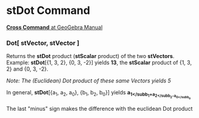 # stDot Command

[<b>Cross Command</b> at GeoGebra Manual](https://wiki.geogebra.org/en/Dot_Command)

### Dot[ stVector, stVector ]
Returns the <b>stDot</b> product (<b>stScalar</b> product) of the two <b>stVectors</b>.
    Example:
<b>stDot</b>[{1, 3, 2}, {0, 3, -2}] yields <b>13</b>, the <b>stScalar</b> product of {1, 3, 2} and {0, 3, -2}.

<i> Note: The (Euclidean) Dot product of these same Vectors yields 5 </i>

 In general,  <b>stDot</b>[{a<sub>1</sub>, a<sub>2</sub>, a<sub>0</sub>}, {b<sub>1</sub>, b<sub>2</sub>, b<sub>0</sub>}] 
 yields <b>a<sub>1</subb<sub>1</sub>+a<sub>2</subb<sub>2</sub>-a<sub>0</subb<sub>0</sub></b>
 
 The last "minus" sign makes the difference with the euclidean Dot product
